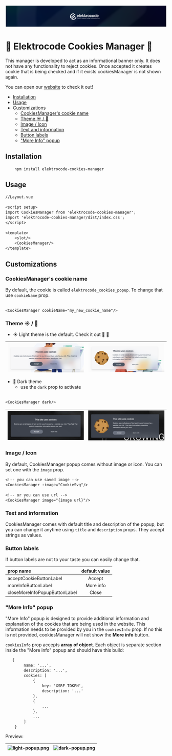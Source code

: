 <p align="center"><img src="./art/elektrocode.png" alt="Social Card of Elektrocode"></p>

# :cookie: Elektrocode Cookies Manager :cookie:

This manager is developed to act as an informational banner only. It does not have any functionality to reject cookies.
Once accepted it creates cookie that is being checked and if it exists cookiesManager is not shown again.

You can open our <a href="https://elektrocode.com/">website</a> to check it out!

<!-- TOC -->

* [Installation](#installation)
* [Usage](#usage)
* [Customizations](#customizations)
    * [CookiesManager's cookie name](#cookiesmanagers-cookie-name)
    * [Theme :sunny: / :crescent_moon:](#theme-sunny--crescentmoon)
    * [Image / Icon](#image--icon)
    * [Text and information](#text-and-information)
    * [Button labels](#button-labels)
    * ["More Info" popup](#more-info-popup)

<!-- TOC -->

## Installation

```
    npm install elektrocode-cookies-manager
```

## Usage

```vue
//Layout.vue

<script setup>
import CookiesManager from 'elektrocode-cookies-manager';
import 'elektrocode-cookies-manager/dist/index.css';
</script>

<template>
    <slot/>
    <CookiesManager/>
</template>
```

## Customizations

### CookiesManager's cookie name

By default, the cookie is called ```elektrocode_cookies_popup```. To change that use ```cookieName``` prop.

```vue

<CookiesManager cookieName="my_new_cookie_name"/>
```

### Theme :sunny: / :crescent_moon:

- :sunny: Light theme is the default.
  Check it out :eyes: :eyes:

| ![light.png](art%2Flight.png) | ![light-with-image.png](art%2Flight-with-image.png) |
|:-----------------------------:|:---------------------------------------------------:|

- :crescent_moon: Dark theme
    - use the ```dark``` prop to activate

```vue

<CookiesManager dark/>
```

| ![dark.png](art%2Fdark.png) | ![dark-with-image.png](art%2Fdark-with-image.png) |
|:---------------------------:|:-------------------------------------------------:|

### Image / Icon

By default, CookiesManager popup comes without image or icon.
You can set one with the ```image``` prop.

```vue
<!-- you can use saved image -->
<CookiesManager :image="CookieSvg"/>

<!-- or you can use url -->
<CookiesManager image="{image url}"/>
```

### Text and information

CookiesManager comes with default title and description of the popup,
but you can change it anytime using ```title``` and ```description``` props.
They accept strings as values.

### Button labels

If button labels are not to your taste you can easily change that.

| prop name                     | default value | 
|:------------------------------|:-------------:|
| acceptCookieButtonLabel       |    Accept     |
| moreInfoButtonLabel           |   More info   |
| closeMoreInfoPopupButtonLabel |     Close     |

### "More Info" popup

"More Info" popup is designed to provide additional information
and explanation of the cookies that are being used in the website.
This information needs to be provided by you in the ```cookiesInfo``` prop.
If no this is not provided, cookiesManager will not show the **More info** button.

```cookiesInfo``` prop accepts **array of object**.
Each object is separate section inside the "More info" popup and should have this build:

```
   {
        name: '...',
        description: '...',
        cookies: [
            {
                key: 'XSRF-TOKEN',
                description: '...'
            },
            {
                ...
            },
            ...
        ]
    }
```

Preview:

| ![light-popup.png](art%2Flight-popup.png) | ![dark-popup.png](art%2Fdark-popup.png) |
|-------------------------------------------|-----------------------------------------|



